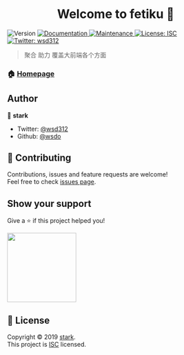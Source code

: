 <h1 align="center">Welcome to fetiku 👋</h1>
<p>
  <img alt="Version" src="https://img.shields.io/badge/version-1.0.0-blue.svg?cacheSeconds=2592000" />
  <a href="fetiku.com">
    <img alt="Documentation" src="https://img.shields.io/badge/documentation-yes-brightgreen.svg" target="_blank" />
  </a>
  <a href="https://github.com/wsdo/gitfe/graphs/commit-activity">
    <img alt="Maintenance" src="https://img.shields.io/badge/Maintained%3F-yes-green.svg" target="_blank" />
  </a>
  <a href="https://github.com/wsdo/gitfe/blob/master/LICENSE">
    <img alt="License: ISC" src="https://img.shields.io/badge/License-ISC-yellow.svg" target="_blank" />
  </a>
  <a href="https://twitter.com/wsd312">
    <img alt="Twitter: wsd312" src="https://img.shields.io/twitter/follow/wsd312.svg?style=social" target="_blank" />
  </a>
</p>

> 聚合
> 助力
> 覆盖大前端各个方面
> 

### 🏠 [Homepage](fetiku.com)


## Author

👤 **stark**

* Twitter: [@wsd312](https://twitter.com/wsd312)
* Github: [@wsdo](https://github.com/wsdo)

## 🤝 Contributing

Contributions, issues and feature requests are welcome!<br />Feel free to check [issues page](https://github.com/wsdo/gitfe/issues).

## Show your support

Give a ⭐️ if this project helped you!

<a href="https://www.patreon.com/fetiku">
  <img src="https://c5.patreon.com/external/logo/become_a_patron_button@2x.png" width="160">
</a>

## 📝 License

Copyright © 2019 [stark](https://github.com/wsdo).<br />
This project is [ISC](https://github.com/wsdo/gitfe/blob/master/LICENSE) licensed.



